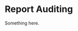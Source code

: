 [title]: # (Report Auditing)
[tags]: # (XXX)
[priority]: # (1711)
# Report Auditing
Something here.
